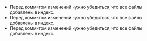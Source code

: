 * Перед коммитом изменений нужно убедиться, что все файлы добавлены в индекс.
* Перед коммитом изменений нужно убедиться, что все файлы добавлены в индекс.
* Перед коммитом изменений нужно убедиться, что все файлы добавлены в индекс.
